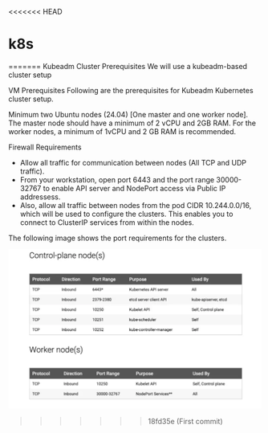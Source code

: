 <<<<<<< HEAD
# k8s
=======
Kubeadm Cluster Prerequisites
We will use a kubeadm-based cluster setup

VM Prerequisites
Following are the prerequisites for Kubeadm Kubernetes cluster setup.

Minimum two Ubuntu nodes (24.04) [One master and one worker node]. 
The master node should have a minimum of 2 vCPU and 2GB RAM.
For the worker nodes, a minimum of 1vCPU and 2 GB RAM is recommended.

Firewall Requirements
- Allow all traffic for communication between nodes (All TCP and UDP traffic).
- From your workstation, open port 6443 and the port range 30000-32767 to enable API server and NodePort access via Public IP addressess.
- Also, allow all traffic between nodes from the pod CIDR 10.244.0.0/16, which will be used to configure the clusters. This enables you to connect to ClusterIP services from within the nodes.

The following image shows the port requirements for the clusters.

![alt text](image.png)
>>>>>>> 18fd35e (First commit)
